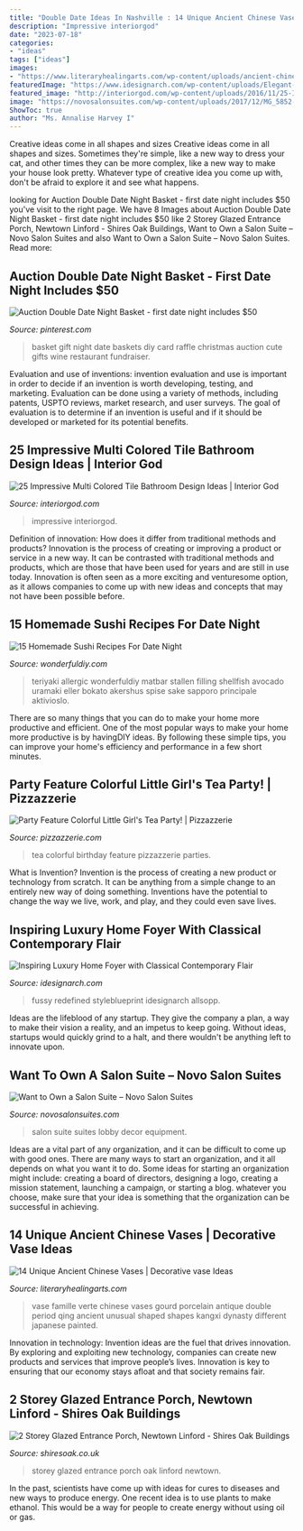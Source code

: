 ```yaml
---
title: "Double Date Ideas In Nashville : 14 Unique Ancient Chinese Vases"
description: "Impressive interiorgod"
date: "2023-07-18"
categories:
- "ideas"
tags: ["ideas"]
images:
- "https://www.literaryhealingarts.com/wp-content/uploads/ancient-chinese-vases-of-large-antique-chinese-craquel-famille-rose-vase-19th-cent-pertaining-to-an-unusual-large-double-gourd-shaped-famille-verte-vase-qing-dynasty-kangxi.jpg"
featuredImage: "https://www.idesignarch.com/wp-content/uploads/Elegant-Classical-Contemporary-Foyer-Curved-Staircase_2.jpg"
featured_image: "http://interiorgod.com/wp-content/uploads/2016/11/25-Impressive-Multi-Colored-Tile-Bathroom-Design-Ideas.jpg"
image: "https://novosalonsuites.com/wp-content/uploads/2017/12/MG_5852-HDR.jpg"
ShowToc: true
author: "Ms. Annalise Harvey I"
---
```



Creative ideas come in all shapes and sizes
Creative ideas come in all shapes and sizes. Sometimes they're simple, like a new way to dress your cat, and other times they can be more complex, like a new way to make your house look pretty. Whatever type of creative idea you come up with, don't be afraid to explore it and see what happens.

	

		
looking for Auction Double Date Night Basket - first date night includes $50 you've visit to the right page. We have 8 Images about Auction Double Date Night Basket - first date night includes $50 like 2 Storey Glazed Entrance Porch, Newtown Linford - Shires Oak Buildings, Want to Own a Salon Suite – Novo Salon Suites and also Want to Own a Salon Suite – Novo Salon Suites. Read more:
		
    
## Auction Double Date Night Basket - First Date Night Includes $50

<img loading=lazy src="https://i.pinimg.com/736x/48/12/f0/4812f024b8c3bf17c781b9d828c86575--basket-raffle-gift-basket-ideas.jpg" onerror="this.onerror=null;this.src='https://tse2.mm.bing.net/th?id=OIP.gyOtN1Wtgj3Et0quOjcCDwHaJ3&amp;pid=15.1';" alt="Auction Double Date Night Basket - first date night includes $50">

_Source: pinterest.com_

>basket gift night date baskets diy card raffle christmas auction cute gifts wine restaurant fundraiser. 

	

Evaluation and use of inventions:
invention evaluation and use is important in order to decide if an invention is worth developing, testing, and marketing. Evaluation can be done using a variety of methods, including patents, USPTO reviews, market research, and user surveys. The goal of evaluation is to determine if an invention is useful and if it should be developed or marketed for its potential benefits.

    
## 25 Impressive Multi Colored Tile Bathroom Design Ideas | Interior God

<img loading=lazy src="http://interiorgod.com/wp-content/uploads/2016/11/25-Impressive-Multi-Colored-Tile-Bathroom-Design-Ideas.jpg" onerror="this.onerror=null;this.src='https://tse3.mm.bing.net/th?id=OIP.ad_wfgfQ9nJQFsEOizMNogHaE_&amp;pid=15.1';" alt="25 Impressive Multi Colored Tile Bathroom Design Ideas | Interior God">

_Source: interiorgod.com_

>impressive interiorgod. 

	

Definition of innovation: How does it differ from traditional methods and products?
Innovation is the process of creating or improving a product or service in a new way. It can be contrasted with traditional methods and products, which are those that have been used for years and are still in use today. Innovation is often seen as a more exciting and venturesome option, as it allows companies to come up with new ideas and concepts that may not have been possible before.

    
## 15 Homemade Sushi Recipes For Date Night

<img loading=lazy src="https://cdn.wonderfuldiy.com/wp-content/uploads/2016/04/Teriyaki-chicken-sushi-roll.jpg" onerror="this.onerror=null;this.src='https://tse4.mm.bing.net/th?id=OIP.hasoMaWtDbXoW2TTjzN4_QHaEU&amp;pid=15.1';" alt="15 Homemade Sushi Recipes For Date Night">

_Source: wonderfuldiy.com_

>teriyaki allergic wonderfuldiy matbar stallen filling shellfish avocado uramaki eller bokato akershus spise sake sapporo principale aktivioslo. 

	

There are so many things that you can do to make your home more productive and efficient. One of the most popular ways to make your home more productive is by havingDIY ideas. By following these simple tips, you can improve your home's efficiency and performance in a few short minutes.

    
## Party Feature Colorful Little Girl&#039;s Tea Party! | Pizzazzerie

<img loading=lazy src="http://pizzazzerie.com/wp-content/uploads/2013/06/Tea-Party-09.png" onerror="this.onerror=null;this.src='https://tse4.mm.bing.net/th?id=OIP.QqNhXoVaWL0Lf3W7A-wsAgHaLH&amp;pid=15.1';" alt="Party Feature Colorful Little Girl&#039;s Tea Party! | Pizzazzerie">

_Source: pizzazzerie.com_

>tea colorful birthday feature pizzazzerie parties. 

	

What is Invention?
Invention is the process of creating a new product or technology from scratch. It can be anything from a simple change to an entirely new way of doing something. Inventions have the potential to change the way we live, work, and play, and they could even save lives.

    
## Inspiring Luxury Home Foyer With Classical Contemporary Flair

<img loading=lazy src="https://www.idesignarch.com/wp-content/uploads/Elegant-Classical-Contemporary-Foyer-Curved-Staircase_2.jpg" onerror="this.onerror=null;this.src='https://tse4.mm.bing.net/th?id=OIP.hnd1k30OR-rz-3jRRc06MwHaK4&amp;pid=15.1';" alt="Inspiring Luxury Home Foyer with Classical Contemporary Flair">

_Source: idesignarch.com_

>fussy redefined styleblueprint idesignarch allsopp. 

	

Ideas are the lifeblood of any startup. They give the company a plan, a way to make their vision a reality, and an impetus to keep going. Without ideas, startups would quickly grind to a halt, and there wouldn't be anything left to innovate upon.

    
## Want To Own A Salon Suite – Novo Salon Suites

<img loading=lazy src="https://novosalonsuites.com/wp-content/uploads/2017/12/MG_5852-HDR.jpg" onerror="this.onerror=null;this.src='https://tse3.mm.bing.net/th?id=OIP.pndnZfQL7AvCpwu4koNY8gHaE7&amp;pid=15.1';" alt="Want to Own a Salon Suite – Novo Salon Suites">

_Source: novosalonsuites.com_

>salon suite suites lobby decor equipment. 

	

Ideas are a vital part of any organization, and it can be difficult to come up with good ones. There are many ways to start an organization, and it all depends on what you want it to do. Some ideas for starting an organization might include: creating a board of directors, designing a logo, creating a mission statement, launching a campaign, or starting a blog. whatever you choose, make sure that your idea is something that the organization can be successful in achieving.

    
## 14 Unique Ancient Chinese Vases | Decorative Vase Ideas

<img loading=lazy src="https://www.literaryhealingarts.com/wp-content/uploads/ancient-chinese-vases-of-large-antique-chinese-craquel-famille-rose-vase-19th-cent-pertaining-to-an-unusual-large-double-gourd-shaped-famille-verte-vase-qing-dynasty-kangxi.jpg" onerror="this.onerror=null;this.src='https://tse3.mm.bing.net/th?id=OIP.HvGVmtwlc6AAlWvtOvMg4AHaLg&amp;pid=15.1';" alt="14 Unique Ancient Chinese Vases | Decorative vase Ideas">

_Source: literaryhealingarts.com_

>vase famille verte chinese vases gourd porcelain antique double period qing ancient unusual shaped shapes kangxi dynasty different japanese painted. 

	

Innovation in technology:
Invention ideas are the fuel that drives innovation. By exploring and exploiting new technology, companies can create new products and services that improve people’s lives. Innovation is key to ensuring that our economy stays afloat and that society remains fair.

    
## 2 Storey Glazed Entrance Porch, Newtown Linford - Shires Oak Buildings

<img loading=lazy src="https://www.shiresoak.co.uk/app/uploads/2017/03/MAT-001.jpg" onerror="this.onerror=null;this.src='https://tse3.mm.bing.net/th?id=OIP.QIdqyh_GurcEJWf8fTIJOgHaFj&amp;pid=15.1';" alt="2 Storey Glazed Entrance Porch, Newtown Linford - Shires Oak Buildings">

_Source: shiresoak.co.uk_

>storey glazed entrance porch oak linford newtown. 

	

In the past, scientists have come up with ideas for cures to diseases and new ways to produce energy. One recent idea is to use plants to make ethanol. This would be a way for people to create energy without using oil or gas.

